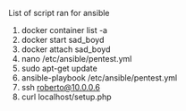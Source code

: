 List of script ran for ansible

1. docker container list -a
2. docker start sad_boyd
3. docker attach sad_boyd
4. nano /etc/ansible/pentest.yml
5. sudo apt-get update
6. ansible-playbook /etc/ansible/pentest.yml
7. ssh roberto@10.0.0.6
8. curl localhost/setup.php